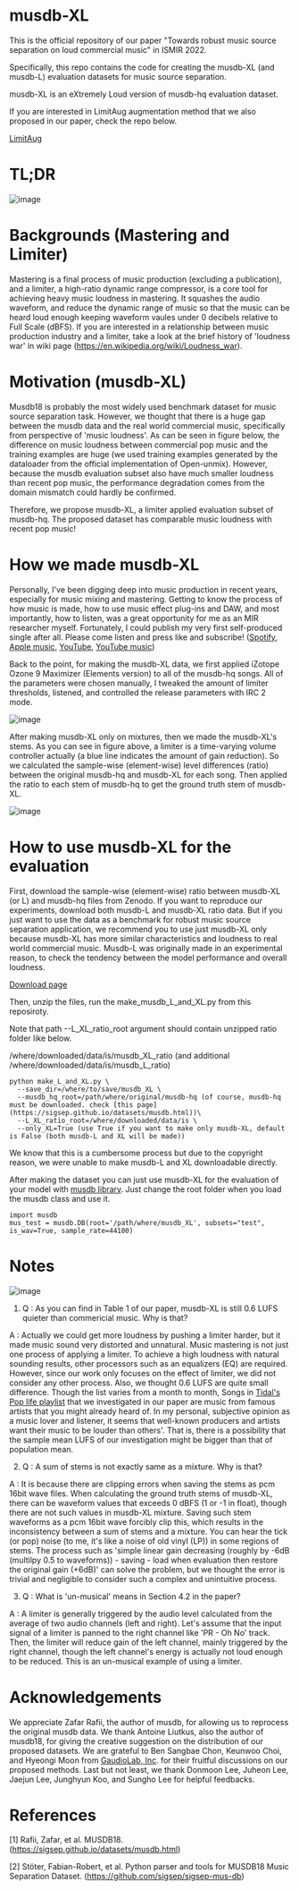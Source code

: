 # musdb-XL

This is the official repository of our paper "Towards robust music source separation on loud commercial music" in ISMIR 2022.

Specifically, this repo contains the code for creating the musdb-XL (and musdb-L) evaluation datasets for music source separation.

musdb-XL is an eXtremely Loud version of musdb-hq evaluation dataset.

If you are interested in LimitAug augmentation method that we also proposed in our paper, check the repo below.

[LimitAug](https://github.com/jeonchangbin49/LimitAug)


# TL;DR
![image](https://user-images.githubusercontent.com/60494498/187064061-8dc0ef47-d3c2-4767-87de-681a5a063fa9.png)


# Backgrounds (Mastering and Limiter)
Mastering is a final process of music production (excluding a publication), and a limiter, a high-ratio dynamic range compressor, is a core tool for achieving heavy music loudness in mastering. It squashes the audio waveform, and reduce the dynamic range of music so that the music can be heard loud enough keeping waveform vaules under 0 decibels relative to Full Scale (dBFS). If you are interested in a relationship between music production industry and a limiter, take a look at the brief history of 'loudness war' in wiki page (https://en.wikipedia.org/wiki/Loudness_war).


# Motivation (musdb-XL)
Musdb18 is probably the most widely used benchmark dataset for music source separation task. However, we thought that there is a huge gap between the musdb data and the real world commercial music, specifically from perspective of 'music loudness'. As can be seen in figure below, the difference on music loudness between commercial pop music and the training examples are huge (we used training examples generated by the dataloader from the official implementation of Open-unmix). However, because the musdb evaluation subset also have much smaller loudness than recent pop music, the performance degradation comes from the domain mismatch could hardly be confirmed.

Therefore, we propose musdb-XL, a limiter applied evaluation subset of musdb-hq. The proposed dataset has comparable music loudness with recent pop music!


# How we made musdb-XL
Personally, I've been digging deep into music production in recent years, especially for music mixing and mastering. Getting to know the process of how music is made, how to use music effect plug-ins and DAW, and most importantly, how to listen, was a great opportunity for me as an MIR researcher myself. Fortunately, I could publish my very first self-produced single after all. Please come listen and press like and subscribe! ([Spotify](https://spoti.fi/3yz4a9P), [Apple music](https://apple.co/3NsCQ0O), [YouTube](https://youtu.be/InbkkWXftqI), [YouTube music](https://bit.ly/3A7yWrc))

Back to the point, for making the musdb-XL data, we first applied iZotope Ozone 9 Maximizer (Elements version) to all of the musdb-hq songs. All of the parameters were chosen manually, I tweaked the amount of limiter thresholds, listened, and controlled the release parameters with IRC 2 mode.

![image](https://user-images.githubusercontent.com/60494498/187059124-4681d0b6-46bc-4699-9d0f-05b716f2a54a.png)

After making musdb-XL only on mixtures, then we made the musdb-XL's stems. As you can see in figure above, a limiter is a time-varying volume controller actually (a blue line indicates the amount of gain reduction). So we calculated the sample-wise (element-wise) level differences (ratio) between the original musdb-hq and musdb-XL for each song. Then applied the ratio to each stem of musdb-hq to get the ground truth stem of musdb-XL.

![image](https://user-images.githubusercontent.com/60494498/187060417-e33769af-7647-4e9b-9a61-4df0a5b46da6.png)


# How to use musdb-XL for the evaluation
First, download the sample-wise (element-wise) ratio between musdb-XL (or L) and musdb-hq files from Zenodo. If you want to reproduce our experiments, download both musdb-L and musdb-XL ratio data. But if you just want to use the data as a benchmark for robust music source separation application, we recommend you to use just musdb-XL only because musdb-XL has more similar characteristics and loudness to real world commercial music. Musdb-L was originally made in an experimental reason, to check the tendency between the model performance and overall loudness.

[Download page](https://zenodo.org/record/7041331#.Yxhpai_kFqs)

Then, unzip the files, run the make_musdb_L_and_XL.py from this reposiroty. 

Note that path --L_XL_ratio_root argument should contain unzipped ratio folder like below.

/where/downloaded/data/is/musdb_XL_ratio (and additional /where/downloaded/data/is/musdb_L_ratio)

```
python make_L_and_XL.py \
  --save_dir=/where/to/save/musdb_XL \
  --musdb_hq_root=/path/where/original/musdb-hq (of course, musdb-hq must be downloaded. check [this page](https://sigsep.github.io/datasets/musdb.html))\
  --L_XL_ratio_root=/where/downloaded/data/is \
  --only_XL=True (use True if you want to make only musdb-XL, default is False (both musdb-L and XL will be made))
```

We know that this is a cumbersome process but due to the copyright reason, we were unable to make musdb-L and XL downloadable directly.

After making the dataset you can just use musdb-XL for the evaluation of your model with [musdb library](https://github.com/sigsep/sigsep-mus-db). Just change the root folder when you load the musdb class and use it.

```
import musdb
mus_test = musdb.DB(root='/path/where/musdb_XL', subsets="test", is_wav=True, sample_rate=44100)
```


# Notes
![image](https://user-images.githubusercontent.com/60494498/187065286-807ba9ef-0117-4d1c-beeb-eda74c20a837.png)

1) Q : As you can find in Table 1 of our paper, musdb-XL is still 0.6 LUFS quieter than commericial music. Why is that?

  A : Actually we could get more loudness by pushing a limiter harder, but it made music sound very distorted and unnatural. Music mastering is not just one process of applying a limiter. To achieve a high loudness with natural sounding results, other processors such as an equalizers (EQ) are required. However, since our work only focuses on the effect of limiter, we did not consider any other process.
  Also, we thought 0.6 LUFS are quite small difference. Though the list varies from a month to month, Songs in [Tidal's Pop life playlist](https://tidal.com/browse/playlist/b0d95b5e-7c4f-4dae-b042-b8c6228c2ba4) that we investigated in our paper are music from famous artists that you might already heard of. In my personal, subjective opinion as a music lover and listener, it seems that well-known producers and artists want their music to be louder than others'. That is, there is a possibility that the sample mean LUFS of our investigation might be bigger than that of population mean.
  
2) Q : A sum of stems is not exactly same as a mixture. Why is that?

  A : It is because there are clipping errors when saving the stems as pcm 16bit wave files. When calculating the ground truth stems of musdb-XL, there can be waveform values that exceeds 0 dBFS (1 or -1 in float), though there are not such values in musdb-XL mixture. Saving such stem waveforms as a pcm 16bit wave forcibly clip this, which results in the inconsistency between a sum of stems and a mixture. You can hear the tick (or pop) noise (to me, it's like a noise of old vinyl (LP)) in some regions of stems. The process such as 'simple linear gain decreasing (roughly by -6dB (multilpy 0.5 to waveforms)) - saving - load when evaluation then restore the original gain (+6dB)' can solve the problem, but we thought the error is trivial and negligible to consider such a complex and unintuitive process.
  
3) Q : What is 'un-musical' means in Section 4.2 in the paper?

  A : A limiter is generally triggered by the audio level calculated from the average of two audio channels (left and right). Let's assume that the input signal of a limiter is panned to the right channel like 'PR - Oh No' track. Then, the limiter will reduce gain of the left channel, mainly triggered by the right channel, though the left channel's energy is actually not loud enough to be reduced. This is an un-musical example of using a limiter. 

# Acknowledgements
We appreciate Zafar Rafii, the author of musdb, for allowing us to reprocess the original musdb data. We thank Antoine Liutkus, also the author of musdb18, for giving the creative suggestion on the distribution of our proposed datasets. We are grateful to Ben Sangbae Chon, Keunwoo Choi, and Hyeongi Moon from [GaudioLab, Inc](https://www.gaudiolab.com). for their fruitful discussions on our proposed methods. Last but not least, we thank Donmoon Lee, Juheon Lee, Jaejun Lee, Junghyun Koo, and Sungho Lee for helpful feedbacks.

# References
[1] Rafii, Zafar, et al. MUSDB18. (https://sigsep.github.io/datasets/musdb.html)

[2] Stöter, Fabian-Robert, et al. Python parser and tools for MUSDB18 Music Separation Dataset. (https://github.com/sigsep/sigsep-mus-db)
